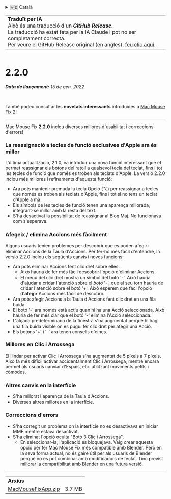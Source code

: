 <details>
<summary>🇦🇩 Català</summary>

[🇬🇧 English (GitHub)](https://github.com/noah-nuebling/mac-mouse-fix/releases/tag/2.2.0)\
**🇦🇩 Català**\
[🇩🇪 Deutsch](https://redirect.macmousefix.com/?target=mmf-release&tag=2.2.0&locale=de)\
[🇪🇸 Español](https://redirect.macmousefix.com/?target=mmf-release&tag=2.2.0&locale=es)\
[🇫🇷 Français](https://redirect.macmousefix.com/?target=mmf-release&tag=2.2.0&locale=fr)\
[🇮🇩 Indonesia](https://redirect.macmousefix.com/?target=mmf-release&tag=2.2.0&locale=id)\
[🇮🇹 Italiano](https://redirect.macmousefix.com/?target=mmf-release&tag=2.2.0&locale=it)\
[🇭🇺 Magyar](https://redirect.macmousefix.com/?target=mmf-release&tag=2.2.0&locale=hu)\
[🇳🇱 Nederlands](https://redirect.macmousefix.com/?target=mmf-release&tag=2.2.0&locale=nl)\
[🇵🇱 Polski](https://redirect.macmousefix.com/?target=mmf-release&tag=2.2.0&locale=pl)\
[🇧🇷 Português (Brasil)](https://redirect.macmousefix.com/?target=mmf-release&tag=2.2.0&locale=pt-BR)\
[🇵🇹 Português (Portugal)](https://redirect.macmousefix.com/?target=mmf-release&tag=2.2.0&locale=pt-PT)\
[🇷🇴 Română](https://redirect.macmousefix.com/?target=mmf-release&tag=2.2.0&locale=ro)\
[🇸🇪 Svenska](https://redirect.macmousefix.com/?target=mmf-release&tag=2.2.0&locale=sv)\
[🇻🇳 Tiếng Việt](https://redirect.macmousefix.com/?target=mmf-release&tag=2.2.0&locale=vi)\
[🇹🇷 Türkçe](https://redirect.macmousefix.com/?target=mmf-release&tag=2.2.0&locale=tr)\
[🇨🇿 Čeština](https://redirect.macmousefix.com/?target=mmf-release&tag=2.2.0&locale=cs)\
[🇬🇷 Ελληνικά](https://redirect.macmousefix.com/?target=mmf-release&tag=2.2.0&locale=el)\
[🇷🇺 Русский](https://redirect.macmousefix.com/?target=mmf-release&tag=2.2.0&locale=ru)\
[🇺🇦 Українська](https://redirect.macmousefix.com/?target=mmf-release&tag=2.2.0&locale=uk)\
[🇮🇱 עברית](https://redirect.macmousefix.com/?target=mmf-release&tag=2.2.0&locale=he)\
[🇸🇦 العربية](https://redirect.macmousefix.com/?target=mmf-release&tag=2.2.0&locale=ar)\
[🇮🇳 हिन्दी](https://redirect.macmousefix.com/?target=mmf-release&tag=2.2.0&locale=hi)\
[🇹🇭 ไทย](https://redirect.macmousefix.com/?target=mmf-release&tag=2.2.0&locale=th)\
[🇨🇳 中文 (简体)](https://redirect.macmousefix.com/?target=mmf-release&tag=2.2.0&locale=zh-Hans)\
[🇨🇳 中文 (繁體)](https://redirect.macmousefix.com/?target=mmf-release&tag=2.2.0&locale=zh-Hant)\
[🇭🇰 中文（香港)](https://redirect.macmousefix.com/?target=mmf-release&tag=2.2.0&locale=zh-HK)\
[🇯🇵 日本語](https://redirect.macmousefix.com/?target=mmf-release&tag=2.2.0&locale=ja)\
[🇰🇷 한국어](https://redirect.macmousefix.com/?target=mmf-release&tag=2.2.0&locale=ko)\
[Help translate Mac Mouse Fix to different languages!](https://github.com/noah-nuebling/mac-mouse-fix/discussions/731)
</details>
<table align=><td>
<b>Traduït per IA</b><br>
Això és una traducció d'un <b><em>GitHub Release</em></b>.<br>
La traducció ha estat feta per la IA Claude i pot no ser completament correcta.<br>
Per veure el GitHub Release original (en anglès), <a href="https://github.com/noah-nuebling/mac-mouse-fix/releases/tag/2.2.0">feu clic aquí</a>.
</td></table>

<table></table>

# 2.2.0
***Data de llançament:** 15 de gen. 2022*

<br>

També podeu consultar les **novetats interessants** introduïdes a [Mac Mouse Fix 2](https://github.com/noah-nuebling/mac-mouse-fix/releases/tag/2.0.0)!

---

Mac Mouse Fix **2.2.0** inclou diverses millores d'usabilitat i correccions d'errors!

### La reassignació a tecles de funció exclusives d'Apple ara és millor

L'última actualització, 2.1.0, va introduir una nova funció interessant que et permet reassignar els botons del ratolí a qualsevol tecla del teclat, fins i tot les tecles de funció que només es troben als teclats d'Apple. La versió 2.2.0 inclou més millores i refinaments d'aquesta funció:

- Ara pots mantenir premuda la tecla Opció (⌥) per reassignar a tecles que només es troben als teclats d'Apple, fins i tot si no tens un teclat d'Apple a mà.
- Els símbols de les tecles de funció tenen una aparença millorada, integrant-se millor amb la resta del text.
- S'ha desactivat la possibilitat de reassignar al Bloq Maj. No funcionava com s'esperava.

### Afegeix / elimina Accions més fàcilment

Alguns usuaris tenien problemes per descobrir que es poden afegir i eliminar Accions de la Taula d'Accions. Per fer-ho més fàcil d'entendre, la versió 2.2.0 inclou els següents canvis i noves funcions:

- Ara pots eliminar Accions fent clic dret sobre elles.
  - Això hauria de fer més fàcil descobrir l'opció d'eliminar Accions.
  - El menú del clic dret mostra un símbol del botó '-'. Això hauria d'ajudar a cridar l'atenció sobre el _botó_ '-', que al seu torn hauria de cridar l'atenció sobre el botó '+'. Això esperem que faci l'opció d'**afegir** Accions més fàcil de descobrir.
- Ara pots afegir Accions a la Taula d'Accions fent clic dret en una fila buida.
- El botó '-' ara només està actiu quan hi ha una Acció seleccionada. Això hauria de fer més clar que el botó '-' elimina l'Acció seleccionada.
- L'alçada predeterminada de la finestra s'ha augmentat perquè hi hagi una fila buida visible on es pugui fer clic dret per afegir una Acció.
- Els botons '+' i '-' ara tenen consells d'eines.

### Millores en Clic i Arrossega

El llindar per activar Clic i Arrossega s'ha augmentat de 5 píxels a 7 píxels. Això fa més difícil activar accidentalment Clic i Arrossega, mentre encara permet als usuaris canviar d'Espais, etc. utilitzant moviments petits i còmodes.

### Altres canvis en la interfície

- S'ha millorat l'aparença de la Taula d'Accions.
- Diverses altres millores en la interfície.

### Correccions d'errors

- S'ha corregit un problema on la interfície no es desactivava en iniciar MMF mentre estava desactivat.
- S'ha eliminat l'opció oculta "Botó 3 Clic i Arrossega".
  - En seleccionar-la, l'aplicació es bloquejava. Vaig crear aquesta opció per fer Mac Mouse Fix més compatible amb Blender. Però en la seva forma actual, no és gaire útil per als usuaris de Blender perquè no es pot combinar amb modificadors de teclat. Tinc previst millorar la compatibilitat amb Blender en una futura versió.

---

<table align="start">
<tr>
    <td colspan=2>
        <b>Arxius</b>
    </td>
</tr>
<tr>
    <td><a href="https://github.com/noah-nuebling/mac-mouse-fix/releases/download/2.2.0/MacMouseFixApp.zip">MacMouseFixApp.zip</a></td>
    <td>3.7 MB</td>
</tr>
</table>